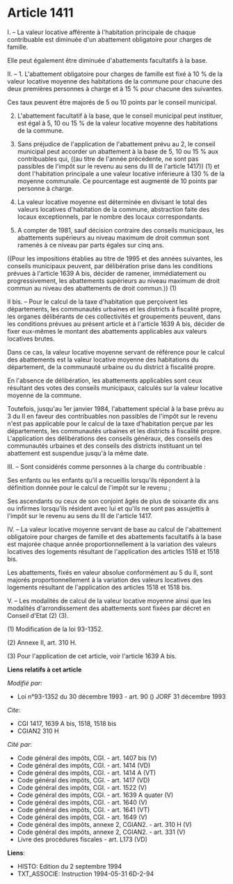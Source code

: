 # Article 1411

I. – La valeur locative afférente à l'habitation principale de chaque contribuable est diminuée d'un abattement obligatoire
pour charges de famille.

Elle peut également être diminuée d'abattements facultatifs à la base.

II. – 1. L'abattement obligatoire pour charges de famille est fixé à 10 % de la valeur locative moyenne des habitations de la
commune pour chacune des deux premières personnes à charge et à 15 % pour chacune des suivantes.

Ces taux peuvent être majorés de 5 ou 10 points par le conseil municipal.

2. L'abattement facultatif à la base, que le conseil municipal peut instituer, est égal à 5, 10 ou 15 % de la valeur locative
moyenne des habitations de la commune.

3. Sans préjudice de l'application de l'abattement prévu au 2, le conseil municipal peut accorder un abattement à la base de
5, 10 ou 15 % aux contribuables qui, ((au titre de l'année précédente, ne sont pas passibles de l'impôt sur le revenu au sens
du III de l'article 1417)) (1) et dont l'habitation principale a une valeur locative inférieure à 130 % de la moyenne
communale. Ce pourcentage est augmenté de 10 points par personne à charge.

4. La valeur locative moyenne est déterminée en divisant le total des valeurs locatives d'habitation de la commune,
abstraction faite des locaux exceptionnels, par le nombre des locaux correspondants.

5. A compter de 1981, sauf décision contraire des conseils municipaux, les abattements supérieurs au niveau maximum de droit
commun sont ramenés à ce niveau par parts égales sur cinq ans.

((Pour les impositions établies au titre de 1995 et des années suivantes, les conseils municipaux peuvent, par délibération
prise dans les conditions prévues à l'article 1639 A bis, décider de ramener, immédiatement ou progressivement, les
abattements supérieurs au niveau maximum de droit commun au niveau des abattements de droit commun.)) (1)

II bis. – Pour le calcul de la taxe d'habitation que perçoivent les départements, les communautés urbaines et les districts à
fiscalité propre, les organes délibérants de ces collectivités et groupements peuvent, dans les conditions prévues au présent
article et à l'article 1639 A bis, décider de fixer eux-mêmes le montant des abattements applicables aux valeurs locatives
brutes.

Dans ce cas, la valeur locative moyenne servant de référence pour le calcul des abattements est la valeur locative moyenne
des habitations du département, de la communauté urbaine ou du district à fiscalité propre.

En l'absence de délibération, les abattements applicables sont ceux résultant des votes des conseils municipaux, calculés sur
la valeur locative moyenne de la commune.

Toutefois, jusqu'au 1er janvier 1984, l'abattement spécial à la base prévu au 3 du II en faveur des contribuables non
passibles de l'impôt sur le revenu n'est pas applicable pour le calcul de la taxe d'habitation perçue par les départements,
les communautés urbaines et les districts à fiscalité propre. L'application des délibérations des conseils généraux, des
conseils des communautés urbaines et des conseils des districts instituant un tel abattement est suspendue jusqu'à la même
date.

III. – Sont considérés comme personnes à la charge du contribuable :

Ses enfants ou les enfants qu'il a recueillis lorsqu'ils répondent à la définition donnée pour le calcul de l'impôt sur le
revenu ;

Ses ascendants ou ceux de son conjoint âgés de plus de soixante dix ans ou infirmes lorsqu'ils résident avec lui et qu'ils ne
sont pas assujettis à l'impôt sur le revenu au sens du III de l'article 1417.

IV. – La valeur locative moyenne servant de base au calcul de l'abattement obligatoire pour charges de famille et des
abattements facultatifs à la base est majorée chaque année proportionnellement à la variation des valeurs locatives des
logements résultant de l'application des articles 1518 et 1518 bis.

Les abattements, fixés en valeur absolue conformément au 5 du II, sont majorés proportionnellement à la variation des valeurs
locatives des logements résultant de l'application des articles 1518 et 1518 bis.

V. – Les modalités de calcul de la valeur locative moyenne ainsi que les modalités d'arrondissement des abattements sont
fixées par décret en Conseil d'Etat (2) (3).

(1) Modification de la loi 93-1352.

(2) Annexe II, art. 310 H.

(3) Pour l'application de cet article, voir l'article 1639 A bis.

**Liens relatifs à cet article**

_Modifié par_:

  - Loi n°93-1352 du 30 décembre 1993 - art. 90 () JORF 31 décembre 1993

_Cite_:

  - CGI 1417, 1639 A bis, 1518, 1518 bis
  - CGIAN2 310 H

_Cité par_:

  - Code général des impôts, CGI. - art. 1407 bis (V)
  - Code général des impôts, CGI. - art. 1414 (VD)
  - Code général des impôts, CGI. - art. 1414 A (VT)
  - Code général des impôts, CGI. - art. 1417 (VD)
  - Code général des impôts, CGI. - art. 1522 (V)
  - Code général des impôts, CGI. - art. 1639 A quater (V)
  - Code général des impôts, CGI. - art. 1640 (V)
  - Code général des impôts, CGI. - art. 1641 (VT)
  - Code général des impôts, CGI. - art. 1649 (V)
  - Code général des impôts, annexe 2, CGIAN2. - art. 310 H (V)
  - Code général des impôts, annexe 2, CGIAN2. - art. 331 (V)
  - Livre des procédures fiscales - art. L173 (VD)

**Liens**:

  - HISTO: Edition du 2 septembre 1994
  - TXT_ASSOCIE: Instruction 1994-05-31 6D-2-94
